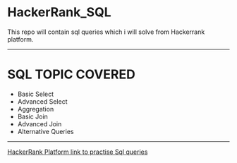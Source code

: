 HackerRank_SQL
===============
This repo will contain sql queries which i will solve from Hackerrank platform.

---

SQL TOPIC COVERED
==================
* Basic Select
* Advanced Select
* Aggregation
* Basic Join
* Advanced Join
* Alternative Queries


-----

[HackerRank Platform link to practise Sql queries](https://www.hackerrank.com/domains/sql)
